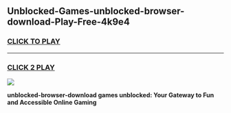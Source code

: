 
## Unblocked-Games-unblocked-browser-download-Play-Free-4k9e4
<h3>
<a href="https://premium76.site?title=unblocked-browser-download&ref=23A">CLICK TO PLAY</a></h3>
<hr>

<h3>
<a href="https://premium76.site?title=unblocked-browser-download&ref=23A">CLICK 2 PLAY</a>
  
</h3>

<a href="https://premium76.site?title=unblocked-browser-download&ref=23A"><img src="https://clearcache.store/games.png"></a>


**unblocked-browser-download games unblocked: Your Gateway to Fun and Accessible Online Gaming**
